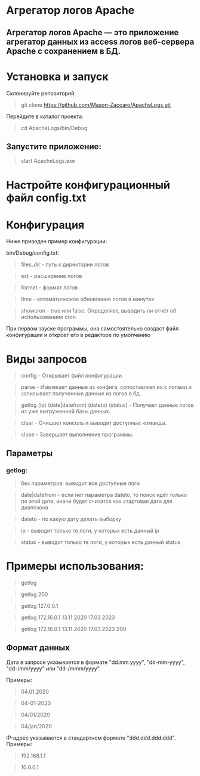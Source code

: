 # Агрегатор логов Apache

## Агрегатор логов Apache — это приложение агрегатор данных из access логов веб-сервера Apache с сохранением в БД.

# Установка и запуск
Склонируйте репозиторий:

>git clone https://github.com/Mason-Zaccaro/ApacheLogs.git

Перейдите в каталог проекта:

>cd ApacheLogs/bin/Debug

## Запустите приложение:
> start ApacheLogs.exe

# Настройте конфигурационный файл config.txt

# Конфигурация
Ниже приведен пример конфигурации:

bin/Debug/config.txt:
>files_dir - путь к директории логов

>ext - расширение логов

>format - формат логов

>time - автоматическое обновление логов в минутах

>showcron - true или false. Определяет, выводить ли отчёт об использованиие cron

При первом зауске программы, она самостоятельно создаст файл конфигурации и откроет его в редакторе по умолчанию

# Виды запросов
>config - Открывает файл конфигурации.

>parse - Извлекает данные из конфига, сопоставляет их с логами и записывает полученные данные из логов в бд.

>getlog (ip) (date|datefrom) (dateto) (status) - Получает данные логов из уже выгруженной базы данных.

>clear - Очищает консоль и выводит доступные команды.

>close - Завершает выполнение программы.

## Параметры
### getlog:
> без параметров: выводит все доступные логи

> date|datefrom - если нет параметра dateto, то поиск идёт только по этой дате, иначе будет считатся как стартовая дата для диапозона

>dateto - по какую дату делать выборку

>ip - выводит только те логи, у которых есть данный ip

>status - выводит только те логи, у которых есть данный status

# Примеры использования:

>getlog

>getlog 200

>getlog 127.0.0.1

>getlog 172.16.0.1 13.11.2020 17.03.2023

>getlog 172.16.0.1 13.11.2020 17.03.2023 200

## Формат данных
Дата в запросе указывается в формате "dd.mm.yyyy", "dd-mm-yyyy", "dd-/mm/yyyy" или "dd-/mmm/yyyy". 

Примеры:
>04.01.2020

>04-01-2020

>04/01/2020

>04/jan/2020

IP-адрес указывается в стандартном формате "ddd.ddd.ddd.ddd". Примеры:

>192.168.1.1

>10.0.0.1
